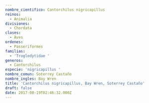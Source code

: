```yaml
---
nombre_cientifico: Cantorchilus nigricapillus
reinos:
  - Animalia
divisiones:
  - Chordata
clases:
  - Aves
ordenes:
  - Passeriformes
familias:
  - 'Troglodytidae '
generos:
  - Cantorchilus
especie: 'nigricapillus '
nombre_comun: Soterrey Castaño
nombre_ingles: Bay Wren
title: 'Cantorchilus nigricapillus, Bay Wren, Soterrey Castaño'
draft: false
date: 2017-08-19T02:46:32.000Z
---
```


